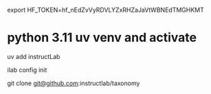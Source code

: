 export HF_TOKEN=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

# python 3.11 uv venv and activate
uv add instructLab

ilab config init

git clone git@github.com:instructlab/taxonomy
